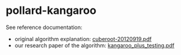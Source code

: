 # pollard-kangaroo

See reference documentation:
- original algorithm explanation: [cuberoot-20120919.pdf](reference/cuberoot-20120919.pdf)
- our research paper of the algorithm: [kangaroo_plus_testing.pdf](reference/kangaroo_plus_testing.pdf)